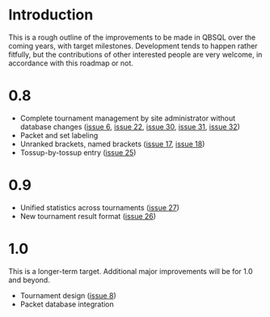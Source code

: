 # Introduction #

This is a rough outline of the improvements to be made in QBSQL over the coming years, with target milestones. Development tends to happen rather fitfully, but the contributions of other interested people are very welcome, in accordance with this roadmap or not.

# 0.8 #
  * Complete tournament management by site administrator without database changes ([issue 6](https://code.google.com/p/qbsql/issues/detail?id=6), [issue 22](https://code.google.com/p/qbsql/issues/detail?id=22), [issue 30](https://code.google.com/p/qbsql/issues/detail?id=30), [issue 31](https://code.google.com/p/qbsql/issues/detail?id=31), [issue 32](https://code.google.com/p/qbsql/issues/detail?id=32))
  * Packet and set labeling
  * Unranked brackets, named brackets ([issue 17](https://code.google.com/p/qbsql/issues/detail?id=17), [issue 18](https://code.google.com/p/qbsql/issues/detail?id=18))
  * Tossup-by-tossup entry ([issue 25](https://code.google.com/p/qbsql/issues/detail?id=25))

# 0.9 #
  * Unified statistics across tournaments ([issue 27](https://code.google.com/p/qbsql/issues/detail?id=27))
  * New tournament result format ([issue 26](https://code.google.com/p/qbsql/issues/detail?id=26))

# 1.0 #
This is a longer-term target. Additional major improvements will be for 1.0 and beyond.
  * Tournament design ([issue 8](https://code.google.com/p/qbsql/issues/detail?id=8))
  * Packet database integration